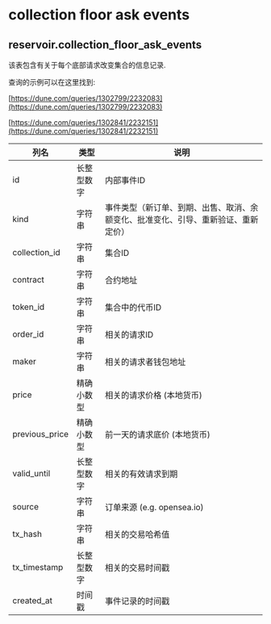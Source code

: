 # collection floor ask events

## **reservoir.collection\_floor\_ask\_events**

该表包含有关于每个底部请求改变集合的信息记录.

查询的示例可以在这里找到:

[https://dune.com/queries/1302799/2232083](https://dune.com/queries/1302799/2232083)

[https://dune.com/queries/1302841/2232151](https://dune.com/queries/1302841/2232151)

| **列名** | **类型**  | **说明**                                                                                                 |
|-----------------|-----------|-----------------------------------------------------------------------------------------------------------------|
| id              | 长整型数字    | 内部事件ID                                                                                              |
| kind            | 字符串    | 事件类型（新订单、到期、出售、取消、余额变化、批准变化、引导、重新验证、重新定价） |
| collection\_id  | 字符串    | 集合ID                                                                                                   |
| contract        | 字符串    | 合约地址                                                                                                |
| token\_id       | 字符串    | 集合中的代币ID                                                                              |
| order\_id       | 字符串    | 相关的请求ID                                                                                              |
| maker           | 字符串    | 相关的请求者钱包地址                                                                            |
| price           | 精确小数型   | 相关的请求价格 (本地货币)                                                                         |
| previous\_price | 精确小数型   | 前一天的请求底价 (本地货币)                                                                      |
| valid\_until    | 长整型数字    | 相关的有效请求到期                                                                              |
| source          | 字符串    | 订单来源 (e.g. opensea.io)                                                                           |
| tx\_hash        | 字符串    | 相关的交易哈希值                                                                                     |
| tx\_timestamp   | 长整型数字    | 相关的交易时间戳                                                                                |
| created\_at     | 时间戳 | 事件记录的时间戳                                                                                |
